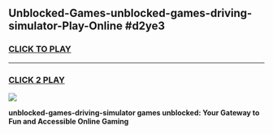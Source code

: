 
## Unblocked-Games-unblocked-games-driving-simulator-Play-Online #d2ye3
<h3>
<a href="https://news.freeplayer.one?title=unblocked-games-driving-simulator&ref=3">CLICK TO PLAY</a></h3>
<hr>

<h3>
<a href="https://news.freeplayer.one?title=unblocked-games-driving-simulator&ref=3">CLICK 2 PLAY</a>
  
</h3>

<a href="https://news.freeplayer.one?title=unblocked-games-driving-simulator&ref=3"><img src="https://clearcache.store/games.png"></a>


**unblocked-games-driving-simulator games unblocked: Your Gateway to Fun and Accessible Online Gaming**
